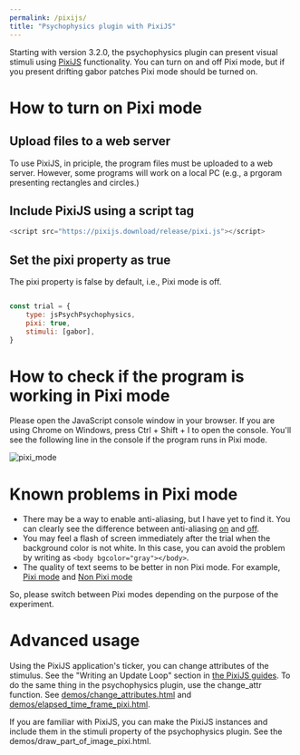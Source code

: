 ```yaml
---
permalink: /pixijs/
title: "Psychophysics plugin with PixiJS"
---
```


Starting with version 3.2.0, the psychophysics plugin can present visual stimuli using [PixiJS](https://pixijs.com/) functionality. You can turn on and off Pixi mode, but if you present drifting gabor patches Pixi mode should be turned on.

# How to turn on Pixi mode

## Upload files to a web server

To use PixiJS, in priciple, the program files must be uploaded to a web server. However, some programs will work on a local PC (e.g., a prgoram presenting rectangles and circles.)

## Include PixiJS using a script tag

```javascript
<script src="https://pixijs.download/release/pixi.js"></script>
```

## Set the pixi property as true

The pixi property is false by default, i.e., Pixi mode is off.

```javascript

const trial = {
    type: jsPsychPsychophysics,
    pixi: true,
    stimuli: [gabor],
}

```

# How to check if the program is working in Pixi mode

Please open the JavaScript console window in your browser. If you are using Chrome on Windows, press Ctrl + Shift + I to open the console. You'll see the following line in the console if the program runs in Pixi mode.

![pixi_mode](/images/pixi_mode.png)


# Known problems in Pixi mode

- There may be a way to enable anti-aliasing, but I have yet to find it. You can clearly see the difference between anti-aliasing [on](https://www.hes.kyushu-u.ac.jp/~kurokid/PixiJS_test/psychophysics-demos/dynamically_change.html?pixi_flag=0) and [off](https://www.hes.kyushu-u.ac.jp/~kurokid/PixiJS_test/psychophysics-demos/dynamically_change.html?pixi_flag=1). 
- You may feel a flash of screen immediately after the trial when the background color is not white. In this case, you can avoid the problem by writing as `<body bgcolor="gray"></body>`.
- The quality of text seems to be better in non Pixi mode. For example, [Pixi mode](https://www.hes.kyushu-u.ac.jp/~kurokid/PixiJS_test/psychophysics-demos/mask_filter_with_label.html?pixi_flag=1) and [Non Pixi mode](https://www.hes.kyushu-u.ac.jp/~kurokid/PixiJS_test/psychophysics-demos/mask_filter_with_label.html?pixi_flag=0)

So, please switch between Pixi modes depending on the purpose of the experiment.

# Advanced usage

Using the PixiJS application's ticker, you can change attributes of the stimulus. See the "Writing an Update Loop" section in [the PixiJS guides](https://pixijs.io/guides/basics/getting-started.html). To do the same thing in the psychophysics plugin, use the change_attr function. See [demos/change_attributes.html](https://github.com/kurokida/jspsych-psychophysics/blob/master/psychophysics-demos/change_attributes.html) and [demos/elapsed_time_frame_pixi.html](https://github.com/kurokida/jspsych-psychophysics/blob/master/psychophysics-demos/elapsed_time_frame_pixi.html).

If you are familiar with PixiJS, you can make the PixiJS instances and include them in the stimuli property of the psychophysics plugin. See the demos/draw_part_of_image_pixi.html.

<You can change uniforms.>
